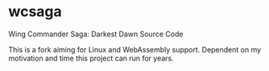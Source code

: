 wcsaga
======

Wing Commander Saga: Darkest Dawn Source Code

This is a fork aiming for Linux and WebAssembly support. Dependent on my
motivation and time this project can run for years.